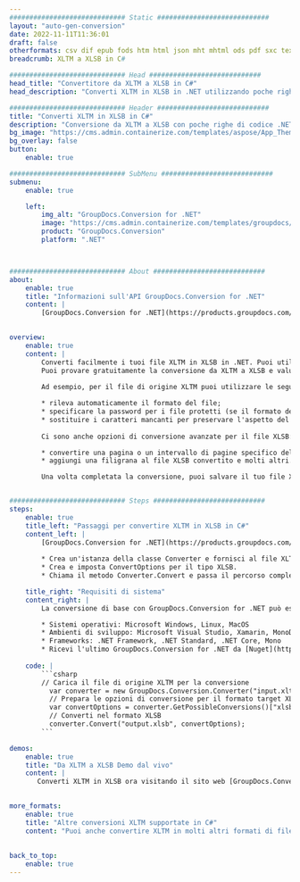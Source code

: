 ```yaml
---
############################# Static ############################
layout: "auto-gen-conversion"
date: 2022-11-11T11:36:01
draft: false
otherformats: csv dif epub fods htm html json mht mhtml ods pdf sxc tex tsv xlam xls xlsb xlsm xlsx xlt xltm xltx xml xps
breadcrumb: XLTM a XLSB in C#

############################# Head ############################
head_title: "Convertitore da XLTM a XLSB in C#"
head_description: "Converti XLTM in XLSB in .NET utilizzando poche righe di codice. Utilizza l'API di conversione dei documenti di GroupDocs per convertire oltre 160 formati di file."

############################# Header ############################
title: "Converti XLTM in XLSB in C#"
description: "Conversione da XLTM a XLSB con poche righe di codice .NET"
bg_image: "https://cms.admin.containerize.com/templates/aspose/App_Themes/V3/images/bg/header1.png"
bg_overlay: false
button:
    enable: true

############################# SubMenu ############################
submenu:
    enable: true

    left:
        img_alt: "GroupDocs.Conversion for .NET"
        image: "https://cms.admin.containerize.com/templates/groupdocs/images/product-logos/90x90-noborder/groupdocs-conversion-net.png"
        product: "GroupDocs.Conversion"
        platform: ".NET"



############################# About ############################
about:
    enable: true
    title: "Informazioni sull'API GroupDocs.Conversion for .NET"
    content: |
        [GroupDocs.Conversion for .NET](https://products.groupdocs.com/conversion/net/) può essere utilizzato per convertire Microsoft Word, Excel, PowerPoint, PDF, Visio e altri formati. GroupDocs.Conversion è un'API standalone adatta per sistemi interni e back-end in cui sono richieste prestazioni elevate. Non dipende da alcun software come Microsoft o Open Office.
    

overview:
    enable: true
    content: |
        Converti facilmente i tuoi file XLTM in XLSB in .NET. Puoi utilizzare solo un paio di righe di codice C# in qualsiasi piattaforma a tua scelta come: Windows, Linux, macOS.
        Puoi provare gratuitamente la conversione da XLTM a XLSB e valutare la qualità dei risultati della conversione. Insieme a semplici scenari di conversione di file, puoi provare opzioni più avanzate per caricare il file di origine XLTM e per salvare il risultato di output XLSB. 
        
        Ad esempio, per il file di origine XLTM puoi utilizzare le seguenti opzioni di caricamento:

        * rileva automaticamente il formato del file;
        * specificare la password per i file protetti (se il formato del file lo supporta);
        * sostituire i caratteri mancanti per preservare l'aspetto del documento.
        
        Ci sono anche opzioni di conversione avanzate per il file XLSB:

        * convertire una pagina o un intervallo di pagine specifico del documento;
        * aggiungi una filigrana al file XLSB convertito e molti altri.

        Una volta completata la conversione, puoi salvare il tuo file XLSB nel percorso del file locale o in qualsiasi archivio di terze parti come FTP, Amazon S3, Google Drive, Dropbox ecc. Nota: per convertire XLTM in {{ TO}} non è necessario alcun software aggiuntivo installato, come MS Office, Open Office, Adobe Acrobat Reader ecc.


############################# Steps ############################
steps:
    enable: true
    title_left: "Passaggi per convertire XLTM in XLSB in C#"
    content_left: |
        [GroupDocs.Conversion for .NET](https://products.groupdocs.com/conversion/net/) consente agli sviluppatori di convertire facilmente un file XLTM in XLSB con poche righe di codice.
        
        * Crea un'istanza della classe Converter e fornisci al file XLTM il percorso completo
        * Crea e imposta ConvertOptions per il tipo XLSB.
        * Chiama il metodo Converter.Convert e passa il percorso completo e il formato (XLSB) come parametro

    title_right: "Requisiti di sistema"
    content_right: |
        La conversione di base con GroupDocs.Conversion for .NET può essere eseguita in pochi semplici passaggi. Le nostre API sono supportate su tutte le principali piattaforme e sistemi operativi. Prima di eseguire il codice seguente, assicurati di avere i seguenti prerequisiti installati sul tuo sistema.

        * Sistemi operativi: Microsoft Windows, Linux, MacOS
        * Ambienti di sviluppo: Microsoft Visual Studio, Xamarin, MonoDevelop
        * Frameworks: .NET Framework, .NET Standard, .NET Core, Mono
        * Ricevi l'ultimo GroupDocs.Conversion for .NET da [Nuget](https://www.nuget.org/packages/groupdocs.conversion)
         
    code: |
        ```csharp    
        // Carica il file di origine XLTM per la conversione
          var converter = new GroupDocs.Conversion.Converter("input.xltm");
          // Prepara le opzioni di conversione per il formato target XLSB
          var convertOptions = converter.GetPossibleConversions()["xlsb"].ConvertOptions;
          // Converti nel formato XLSB
          converter.Convert("output.xlsb", convertOptions);
        ```

demos:
    enable: true
    title: "Da XLTM a XLSB Demo dal vivo"
    content: |
       Converti XLTM in XLSB ora visitando il sito web [GroupDocs.Conversion App](https://products.groupdocs.app/conversion/family). La demo online presenta i seguenti vantaggi
          

more_formats:
    enable: true
    title: "Altre conversioni XLTM supportate in C#"
    content: "Puoi anche convertire XLTM in molti altri formati di file. Si prega di consultare l'elenco di seguito."
       
       
back_to_top:
    enable: true
---
```


